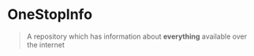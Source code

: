 # OneStopInfo
> A repository which has information about **everything** available over the internet
